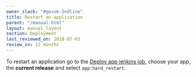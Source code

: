 ```yaml
---
owner_slack: "#govuk-2ndline"
title: Restart an application
parent: "/manual.html"
layout: manual_layout
section: Deployment
last_reviewed_on: 2018-07-03
review_in: 12 months
---
```


To restart an application go to the [Deploy app jenkins job](https://deploy.publishing.service.gov.uk/job/Deploy_App/build), choose your app, the **current release** and select `app:hard_restart`.
